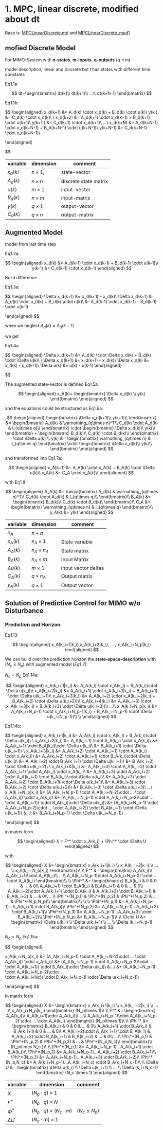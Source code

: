 # 1. MPC, linear discrete, modified about dt

Base is: [MPCLinearDiscrete.md](.\MPCLinearDiscrete.md) and [MPCLinearDiscrete_mod1](.\MPCLinearDiscrete_mod1.md)

## mofied Discrete Model

For MIMO-System with **n-states**, **m-inputs**, **q-outputs** (q $\leqslant$ m) 

model description, linear and discrete but t has states with different time constants

Eq1.1a

$$
dt=\begin{bmatrix}
dt(k)\\
dt(k+1)\\
...\\
dt(k+N-1)
\end{bmatrix}
$$

Eq1.1b:

$$
\begin{aligned}
x_d(k+1) &= A_d(k) \cdot x_d(k) + B_d(k) \cdot u(k)\\
y(k    ) &= C_d(k) \cdot x_d(k)\\
\\
x_d(k+2) &= A_d(k+1) \cdot x_d(k+1) + B_d(k+1) \cdot u(k+1)\\
y(k+1  ) &= C_d(k+1) \cdot x_d(k+1)\\
...\\
x_d(k+N) &= A_d(k+N-1) \cdot x_d(k+N-1) + B_d(k+N-1) \cdot u(k+N-1)\\
y(k+N-1) &= C_d(k+N-1) \cdot x_d(k+N-1)\\


\end{aligned}

$$

| variable | dimension    | comment               |
| -------- | ------------ | --------------------- |
| $x_d(k)$ | $n\times 1$, | state-vector          |
| $A_d(k)$ | $n\times n$  | discrete state matrix |
| $u(k)$   | $m\times 1$  | input-vector          |
| $B_d(k)$ | $n\times m$  | input-matrix          |
| $y(k)$   | $q\times 1$  | output-vector         |
| $C_d(k)$ | $q\times n$  | output-matrix         |

## Augmented Model

model from last time step

Eq1.2a:

$$
\begin{aligned}
x_d(k) &= A_d(k-1) \cdot x_d(k-1) + B_d(k-1) \cdot u(k-1)\\
y(k-1) &= C_d(k-1) \cdot x_d(k-1)
\end{aligned}
$$

Build difference

Eq1.3a:

$$
\begin{aligned}
\Delta x_d(k+1) &= x_d(k+1)  - x_d(k)\\
\Delta x_d(k+1) &= A_d(k) \cdot x_d(k) + B_d(k) \cdot u(k)\\
  &- A_d(k-1) \cdot x_d(k-1) - B_d(k-1) \cdot u(k-1)

\end{aligned}
$$

when we neglect  $A_d(k) \not =A_d(k-1)$

we get

Eq1.4a:

$$
\begin{aligned}
\Delta x_d(k+1) &= A_d(k) \cdot \Delta x_d(k) + B_d(k) \cdot \Delta u(k)\\
\\
\Delta x_d(k+1) &= x_d(k+1)  - x_d(k)\\
\Delta x_d(k)   &= x_d(k)    - x_d(k-1)\\
\Delta u(k)     &= u(k)      - u(k-1)
\end{aligned}

$$

The augmented state-vector is defined
Eq1.5a:

$$
\begin{aligned}
  x_A(k)=
  \begin{bmatrix}
    \Delta x_d(k) \\ 
    y(k)
  \end{bmatrix}
\end{aligned}
$$

and the equations could be structured as
Eq1.6a:

$$
\begin{aligned}
\begin{bmatrix}
\Delta x_d(k+1)\\
y(k+1)\\
\end{bmatrix}
&=
\begin{bmatrix}
A_d(k) & \varnothing_{q\times n}^T\\
C_d(k) \cdot A_d(k) & I_{q\times q}\\
\end{bmatrix}
\cdot
\begin{bmatrix}
\Delta x_d(k)\\
y(k)\\
\end{bmatrix}
+
\begin{bmatrix}
B_d(k)\\
C_d(k) \cdot B_d(k)\\
\end{bmatrix}
\cdot \Delta u(k)
\\
y(k) &= 
\begin{bmatrix}
\varnothing_{q\times n} & I_{q\times q}
\end{bmatrix}
\cdot
\begin{bmatrix}
\Delta x_d(k)\\
y(k)\\
\end{bmatrix}
\end{aligned}
$$

and transformed into
Eq1.7a:

$$
\begin{aligned}
  x_A(k+1) &= A_A(k) \cdot x_A(k) + B_A(k) \cdot \Delta u(k)\\
  y_A(k)   &= C_A \cdot x_A(k)\\
\end{aligned}
$$

with
Eq1.8:

$$
\begin{aligned}
  A_A(k)      &= 
  \begin{bmatrix}
    A_d(k) & \varnothing_{q\times n}^T\\
    C_d(k) \cdot A_d(k) & I_{q\times q}\\
  \end{bmatrix}\\
  B_A(k)   &= 
  \begin{bmatrix}
    B_d(k)\\
    C_d(k) \cdot B_d(k)\
  \end{bmatrix}\\
  C_A   &= 
  \begin{bmatrix}
    \varnothing_{q\times n} & I_{q\times q}
  \end{bmatrix}\\
y_A(k) &= y(k)
\end{aligned}
$$

| variable      | dimension        | comment             |
|:------------- |:---------------- | ------------------- |
| $n_A$         | $n+q$            |                     |
| $x_A(k)$      | $n_A\times 1$    | State variable      |
| $A_A(k)$      | $n_A \times n_A$ | State matrix        |
| $B_A(k)$      | $n_A \times m$   | Input Matrix        |
| $\Delta u(k)$ | $m \times 1$     | input vector deltas |
| $C_A(k)$      | $q\times n_A$    | Output matrix       |
| $y_A(k)$      | $q \times 1$     | Output vector       |

## Solution of Predictive Control for MIMO w/o Disturbance

### Prediction and Horizon

Eq1.13:

$$
\begin{aligned}
x_A(k_i+1|k_i),x_A(k_i+2|k_i), ... , x_A(k_i+N_p|k_i)
\end{aligned}
$$

We can build over the prediction horizon the **state-space-description** with ($N_c \leq N_p$) with augmented model ($Eq1.7$):

$N_c = N_p$  Eq1.14a:

$$
\begin{aligned}
x_A(k_i+1|k_i) &= A_A(k_i) \cdot x_A(k_i) + B_A(k_i)\cdot \Delta u(k_i)\\
x_A(k_i+2|k_i) &= A_A(k_i+1) \cdot x_A(k_i+1|k_i) + B_A(k_i+1) \cdot \Delta u(k_i+1)\\
x_A(k_i+3|k_i) &= A_A(k_i+2) \cdot x_A(k_i+2|k_i) + B_A(k_i+2) \cdot \Delta u(k_i+2))\\
x_A(k_i+4|k_i) &= A_A(k_i+3) \cdot x_A(k_i+3|k_i) + B_A(k_i+3) \cdot \Delta u(k_i+3))\\
...\\
x_A(k_i+N_p|k_i) &= A_A(k_i+N_p-1) \cdot x_A(k_i+N_p-1|k_i) + B_A(k_i+N_p-1) \cdot \Delta u(k_i+N_p-1))\\
\\
\end{aligned}
$$

Eq1.14b:

$$
\begin{aligned}
x_A(k_i+1|k_i) &= A_A(k_i) \cdot x_A(k_i) + B_A(k_i)\cdot \Delta u(k_i)\\
\\
x_A(k_i+2|k_i) &= A_A(k_i+1) \cdot A_A(k_i) \cdot x_A(k_i)\\
               &+ A_A(k_i+1) \cdot B_A(k_i)\cdot \Delta u(k_i)\\
               &+ B_A(k_i+1) \cdot \Delta u(k_i+1)\\
\\
x_A(k_i+3|k_i) &= A_A(k_i+2) \cdot A_A(k_i+1) \cdot A_A(k_i) \cdot x_A(k_i)\\
               &+ A_A(k_i+2) \cdot A_A(k_i+1) \cdot B_A(k_i)\cdot \Delta u(k_i)\\
               &+ A_A(k_i+2) \cdot B_A(k_i+1) \cdot \Delta u(k_i+1)\\
               &+ B_A(k_i+2) \cdot \Delta u(k_i+2)\\
\\
x_A(k_i+4|k_i) &= A_A(k_i+3) \cdot A_A(k_i+2) \cdot A_A(k_i+1) \cdot A_A(k_i) \cdot x_A(k_i)\\
               &+ A_A(k_i+3) \cdot A_A(k_i+2) \cdot A_A(k_i+1) \cdot B_A(k_i)\cdot \Delta u(k_i)\\
               &+ A_A(k_i+3) \cdot A_A(k_i+2) \cdot B_A(k_i+1) \cdot \Delta u(k_i+1)\\
               &+ A_A(k_i+3) \cdot B_A(k_i+2) \cdot \Delta u(k_i+2))\\
               &+ B_A(k_i+3) \cdot \Delta u(k_i+3)\\
...\\
x_A(k_i+N_p|k_i) &= (A_A(k_i+N_p-1) \cdot A_A(k_i+N-2)\cdot ... \cdot A_A(k_i)) \cdot x_A(k_i)\\
               &+ (A_A(k_i+N_p-1) \cdot A_A(k_i+N_p-2)\cdot ...  \cdot A_A(k_i+1)) \cdot B_A(k_i)\cdot \Delta u(k_i)\\
               &+ (A_A(k_i+N_p-1) \cdot A_A(k_i+N_p-2)\cdot ...  \cdot A_A(k_i+2)) \cdot B_A(k_i+1) \cdot \Delta u(k_i+1)\\
               &...\\
               &+ B_A(k_i+N_p-1) \cdot \Delta u(k_i+N_p-1)\\

\end{aligned}
$$

in matrix form

$$
\begin{aligned}
  X = F^* \cdot x_A(k_i) + \Phi^* \cdot \Delta U
\end{aligned}
$$

with

$$
\begin{aligned}
  X &= 
  \begin{bmatrix}
    x_A(k_i+1|k_i) \\ x_A(k_ i+2|k_i) \\ ... \\ x_A(k_i+N_p|k_i)
  \end{bmatrix}\\
\\
  F^* &=
  \begin{bmatrix}
    A_A(k_i)\\
    A_A(k_i+1)\cdot A_A(k_i)\\
    ...\\
    A_A(k_i+N_p-1)\cdot A_A(k_i+N_p-2) \cdot ... \cdot A_A(k_i)
  \end{bmatrix}\\
\\
  \Phi^* &=
  \begin{bmatrix}
    B_A(k_i) & 0 & 0 & ... & 0\\
    A_A(k_i+1) \cdot B_A(k_i) & B_A(k_i+1) & 0 & ... & 0\\
    A_A(k_i+2)\cdot A_A(k_i+1) \cdot B_A(k_i) & 
       A_A(k_i+2) \cdot B_A(k_i+1) &  
       B_A(k_i+2) & ... & 0\\
    ...\\
    \Phi^*(N_p,1) & \Phi^*(N_p,2) & \Phi^*(N_p,2) & ... & \Phi^*(N_p,N_p)\\
  \end{bmatrix}\\
\\
\\
\Phi^*(N_p,1) &= A_A(k_i+N_p-1)...A_A(k_i+1) \cdot B_A(k_i)\\
\Phi^*(N_p,2) &= A_A(k_i+N_p-1)...A_A(k_i+2) \cdot B_A(k_i+1)\\
\Phi^*(N_p,3) &= A_A(k_i+N_p-1)...A_A(k_i+3) \cdot B_A(k_i+2)\\
\Phi^*(N_p,N_p) &= B_A(k_i+N_p-1)\\
\\
  \Delta U &= 
  \begin{bmatrix}
    \Delta u(k_i) \\ \Delta u(k_i+1) \\ ... \\ \Delta (k_i+N_p-1)
  \end{bmatrix}
\end{aligned}
$$

$N_c \lt N_p$  Eq1.15a:

$$
\begin{aligned}

x_A(k_i+N_p|k_i) &= (A_A(k_i+N_p-1) \cdot A_A(k_i+N-2)\cdot ... \cdot A_A(k_i)) \cdot x_A(k_i)\\
               &+ (A_A(k_i+N_p-1) \cdot A_A(k_i+N_p-2)\cdot ...  \cdot A_A(k_i+1)) \cdot B_A(k_i)\cdot \Delta u(k_i)\\
               &...\\
               &+ (A_A(k_i+N_p-1) \cdot A_A(k_i+N_p-2)\cdot ...  
\cdot A_A(k_i+Nc)) \cdot B_A(k_i+N_c-1) \cdot \Delta u(k_i+N_c-1)\\

\end{aligned}
$$

In matrix form

$$
\begin{aligned}
  X &= 
  \begin{bmatrix}
    x_A(k_i+1|k_i) \\ x_A(k_ i+2|k_i) \\ ... \\ x_A(k_i+N_p|k_i)
  \end{bmatrix}  (N_p\times 1)\\
\\
  F^* &=
  \begin{bmatrix}
    A_A(k_i)\\
    A_A(k_i+1)\cdot A_A(k_i)\\
    ...\\
    A_A(k_i+N_p-1)\cdot A_A(k_i+N_p-2) \cdot ... \cdot A_A(k_i)
  \end{bmatrix}   (N_p\times 1)\\
\\
  \Phi^* &=
  \begin{bmatrix}
    B_A(k_i) & 0 & 0 & ... & 0\\
    A_A(k_i+1) \cdot B_A(k_i) & B_A(k_i+1) & 0 & ... & 0\\
    A_A(k_i+2)\cdot A_A(k_i+1) \cdot B_A(k_i) & 
       A_A(k_i+2) \cdot B_A(k_i+1) &  
       B_A(k_i+2) & ... & 0\\
    ...\\
    \Phi^*(N_p,1) & \Phi^*(N_p,2) & \Phi^*(N_p,2) & ... & \Phi^*(N_p,N_c)\\
  \end{bmatrix}\\
(N_p\times N_c )\\
\\
\Phi^*(N_p,1) &= A_A(k_i+N_p-1)...A_A(k_i+1) \cdot B_A(k_i)\\
\Phi^*(N_p,2) &= A_A(k_i+N_p-1)...A_A(k_i+2) \cdot B_A(k_i+1)\\
\Phi^*(N_p,3) &= A_A(k_i+N_p-1)...A_A(k_i+3) \cdot B_A(k_i+2)\\
\Phi^*(N_p,N_c) &= A_A(k_i+N_p-1)...A_A(k_i+N_c) \cdot B_A(k_i+N_c-1)\\
\\
  \Delta U &= 
  \begin{bmatrix}
    \Delta u(k_i) \\ \Delta u(k_i+1) \\ ... \\ \Delta (k_i+N_c-1)
  \end{bmatrix} (N_c \times 1)
\end{aligned}
$$

| variable   | dimension                          | comment          |
| ---------- | ---------------------------------- | ---------------- |
| $X$        | $(N_p\cdot q) \times 1$            |                  |
| $F^*$      | $(N_p\cdot q) \times N$            |                  |
| $\Phi^*$   | $(N_p\cdot q) \times (N_c\cdot m)$ | $(N_c \leq N_p)$ |
| $\Delta U$ | $(N_c\cdot m) \times 1$            |                  |
